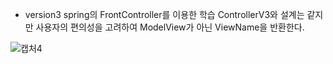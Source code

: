 * version3
spring의 FrontController를 이용한 학습
ControllerV3와 설계는 같지만 사용자의 편의성을 고려하여
ModelView가 아닌 ViewName을 반환한다.

![캡처4](https://user-images.githubusercontent.com/42162127/118762669-8f6dec00-b8b1-11eb-9cd1-ff4707f3f27f.PNG)
